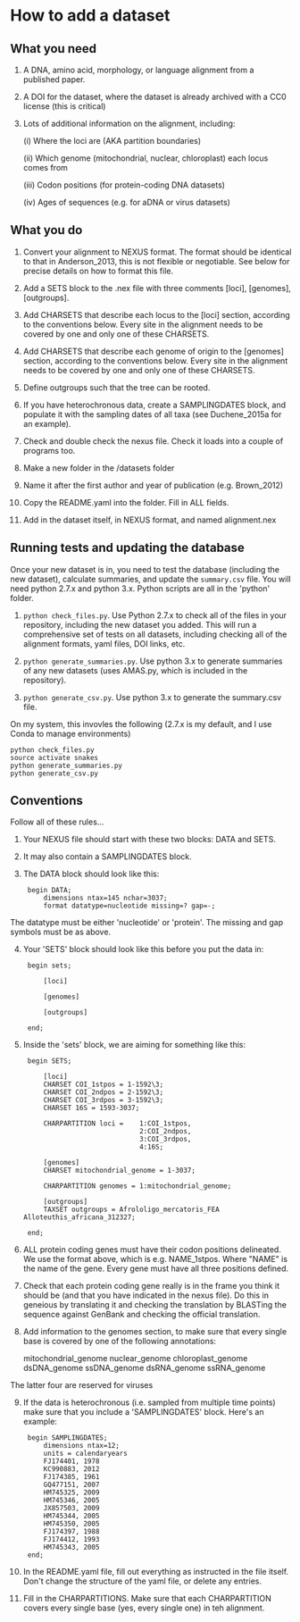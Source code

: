 How to add a dataset
====================

What you need
-------------

1. A DNA, amino acid, morphology, or language alignment from a published paper.

2. A DOI for the dataset, where the dataset is already archived with a CC0 license (this is critical)

3. Lots of additional information on the alignment, including:

    (i) Where the loci are (AKA partition boundaries)

    (ii) Which genome (mitochondrial, nuclear, chloroplast) each locus comes from

    (iii) Codon positions (for protein-coding DNA datasets)

    (iv) Ages of sequences (e.g. for aDNA or virus datasets)


What you do
-----------

1. Convert your alignment to NEXUS format. The format should be identical to that in Anderson_2013, this is not flexible or negotiable. See below for precise details on how to format this file.

2. Add a SETS block to the .nex file with three comments [loci], [genomes], [outgroups].

3. Add CHARSETS that describe each locus to the [loci] section, according to the conventions below. Every site in the alignment needs to be covered by one and only one of these CHARSETS.

4. Add CHARSETS that describe each genome of origin to the [genomes] section, according to the conventions below. Every site in the alignment needs to be covered by one and only one of these CHARSETS.

5. Define outgroups such that the tree can be rooted.

6. If you have heterochronous data, create a SAMPLINGDATES block, and populate it with the sampling dates of all taxa (see Duchene_2015a for an example).

7. Check and double check the nexus file. Check it loads into a couple of programs too.

7. Make a new folder in the /datasets folder

8. Name it after the first author and year of publication (e.g. Brown_2012)

9. Copy the README.yaml into the folder. Fill in ALL fields.

10. Add in the dataset itself, in NEXUS format, and named alignment.nex

Running tests and updating the database
---------------------------------------

Once your new dataset is in, you need to test the database (including the new dataset), calculate summaries, and update the `summary.csv` file. You will need python 2.7.x and python 3.x. Python scripts are all in the 'python' folder.

1. `python check_files.py`. Use Python 2.7.x to check all of the files in your repository, including the new dataset you added. This will run a comprehensive set of tests on all datasets, including checking all of the alignment formats, yaml files, DOI links, etc.

2. `python generate_summaries.py`. Use python 3.x to generate summaries of any new datasets (uses AMAS.py, which is included in the repository).

3. `python generate_csv.py`. Use python 3.x to generate the summary.csv file.  

On my system, this invovles the following (2.7.x is my default, and I use Conda to manage environments)

```
python check_files.py
source activate snakes
python generate_summaries.py
python generate_csv.py
```

Conventions
-----------
Follow all of these rules...

1. Your NEXUS file should start with these two blocks: DATA and SETS.

2. It may also contain a SAMPLINGDATES block.

3. The DATA block should look like this:

        begin DATA;
            dimensions ntax=145 nchar=3037;
            format datatype=nucleotide missing=? gap=-;

The datatype must be either 'nucleotide' or 'protein'. The missing and gap symbols must be as above.

4. Your 'SETS' block should look like this before you put the data in:

        begin sets;

            [loci]

            [genomes]

            [outgroups]

        end;

5. Inside the 'sets' block, we are aiming for something like this:

        begin SETS;

        	[loci]
        	CHARSET	COI_1stpos = 1-1592\3;
        	CHARSET	COI_2ndpos = 2-1592\3;
        	CHARSET	COI_3rdpos = 3-1592\3;
        	CHARSET	16S = 1593-3037;

            CHARPARTITION loci = 	1:COI_1stpos,
        							2:COI_2ndpos,
        							3:COI_3rdpos,
        							4:16S;

        	[genomes]
        	CHARSET	mitochondrial_genome = 1-3037;

            CHARPARTITION genomes = 1:mitochondrial_genome;

        	[outgroups]
        	TAXSET outgroups = Afrololigo_mercatoris_FEA Alloteuthis_africana_312327;

        end;

6. ALL protein coding genes must have their codon positions delineated. We use the format above, which is e.g. NAME_1stpos. Where "NAME" is the name of the gene. Every gene must have all three positions defined.

7. Check that each protein coding gene really is in the frame you think it should be (and that you have indicated in the nexus file). Do this in geneious by translating it and checking the translation by BLASTing the sequence against GenBank and checking the official translation.

8. Add information to the genomes section, to make sure that every single base is covered by one of the following annotations:

    mitochondrial_genome
    nuclear_genome
    chloroplast_genome
    dsDNA_genome
    ssDNA_genome
    dsRNA_genome
    ssRNA_genome

The latter four are reserved for viruses

9. If the data is heterochronous (i.e. sampled from multiple time points) make sure that you include a 'SAMPLINGDATES' block. Here's an example:

        begin SAMPLINGDATES;
        	dimensions ntax=12;
        	units = calendaryears
        	FJ174401, 1978
        	KC990883, 2012
        	FJ174385, 1961
        	GQ477151, 2007
        	HM745325, 2009
        	HM745346, 2005
        	JX857503, 2009
        	HM745344, 2005
        	HM745350, 2005
        	FJ174397, 1988
        	FJ174412, 1993
        	HM745343, 2005
        end;

10. In the README.yaml file, fill out everything as instructed in the file itself. Don't change the structure of the yaml file, or delete any entries.

11. Fill in the CHARPARTITIONS. Make sure that each CHARPARTITION covers every single base (yes, every single one) in teh alignment.
